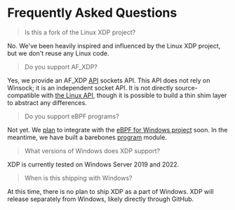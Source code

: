 # Frequently Asked Questions

> Is this a fork of the Linux XDP project?

No. We've been heavily inspired and influenced by the Linux XDP project, but we don't reuse any
Linux code.

> Do you support AF_XDP?

Yes, we provide an AF_XDP [API](/published/external/afxdp.h) sockets API. This API does not rely on
Winsock; it is an independent socket API. It is not directly source-compatible with
[the Linux API](https://www.kernel.org/doc/html/latest/networking/af_xdp.html), though it is
possible to build a thin shim layer to abstract any differences.

> Do you support eBPF programs?

Not yet. We [plan](https://github.com/microsoft/xdp-for-windows/issues/7) to integrate with the
[eBPF for Windows project](https://github.com/microsoft/ebpf-for-windows) soon. In the meantime, we
have built a barebones [program](/published/external/xdp/program.h) module.

> What versions of Windows does XDP support?

XDP is currently tested on Windows Server 2019 and 2022.

> When is this shipping with Windows?

At this time, there is no plan to ship XDP as a part of Windows. XDP will release separately from
Windows, likely directly through GitHub.
